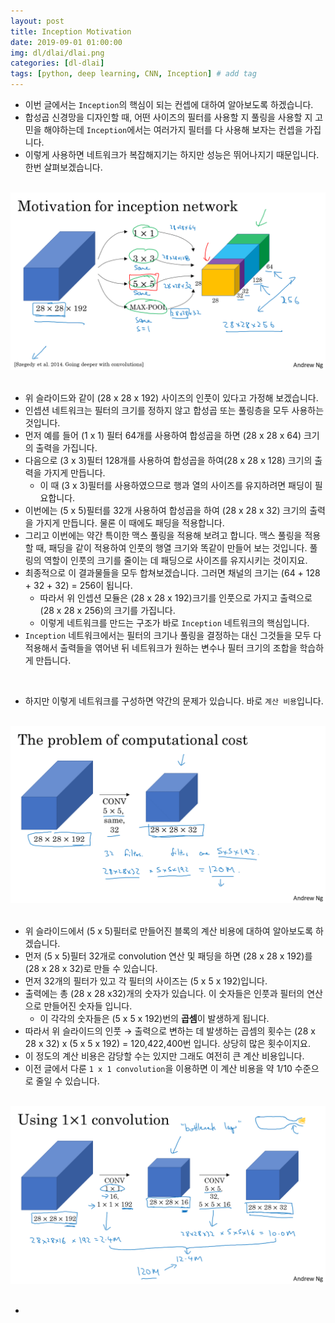 ```yaml
---
layout: post
title: Inception Motivation
date: 2019-09-01 01:00:00
img: dl/dlai/dlai.png
categories: [dl-dlai] 
tags: [python, deep learning, CNN, Inception] # add tag
---
```


- 이번 글에서는 `Inception`의 핵심이 되는 컨셉에 대하여 알아보도록 하겠습니다.
- 합성곱 신경망을 디자인할 때, 어떤 사이즈의 필터를 사용할 지 풀링을 사용할 지 고민을 해야하는데 `Inception`에서는 여러가지 필터를 다 사용해 보자는 컨셉을 가집니다.
- 이렇게 사용하면 네트워크가 복잡해지기는 하지만 성능은 뛰어나지기 때문입니다. 한번 살펴보겠습니다.

<br>
<center><img src="../assets/img/dl/concept/inception_motivation/1.PNG" alt="Drawing" style="width: 800px;"/></center>
<br>

- 위 슬라이드와 같이 (28 x 28 x 192) 사이즈의 인풋이 있다고 가정해 보겠습니다. 
- 인셉션 네트워크는 필터의 크기를 정하지 않고 합성곱 또는 풀링층을 모두 사용하는 것입니다. 
- 먼저 예를 들어 (1 x 1) 필터 64개를 사용하여 합성곱을 하면 (28 x 28 x 64) 크기의 출력을 가집니다.
- 다음으로 (3 x 3)필터 128개를 사용하여 합성곱을 하여(28 x 28 x 128) 크기의 출력을 가지게 만듭니다.
    - 이 때 (3 x 3)필터를 사용하였으므로 행과 열의 사이즈를 유지하려면 패딩이 필요합니다.
- 이번에는 (5 x 5)필터를 32개 사용하여 합성곱을 하여 (28 x 28 x 32) 크기의 출력을 가지게 만듭니다. 물론 이 때에도 패딩을 적용합니다.
- 그리고 이번에는 약간 특이한 맥스 풀링을 적용해 보려고 합니다. 맥스 풀링을 적용할 때, 패딩을 같이 적용하여 인풋의 행열 크기와 똑같이 만들어 보는 것입니다. 풀링의 역할이 인풋의 크기를 줄이는 데 패딩으로 사이즈를 유지시키는 것이지요.
- 최종적으로 이 결과물들을 모두 합쳐보겠습니다. 그러면 채널의 크기는 (64 + 128 + 32 + 32) = 256이 됩니다. 
    - 따라서 위 인셉션 모듈은 (28 x 28 x 192)크기를 인풋으로 가지고 출력으로 (28 x 28 x 256)의 크기를 가집니다.
    - 이렇게 네트워크를 만드는 구조가 바로 `Inception` 네트워크의 핵심입니다.
- `Inception` 네트워크에서는 필터의 크기나 풀링을 결정하는 대신 그것들을 모두 다 적용해서 출력들을 엮어낸 뒤 네트워크가 원하는 변수나 필터 크기의 조합을 학습하게 만듭니다. 

<br>

- 하지만 이렇게 네트워크를 구성하면 약간의 문제가 있습니다. 바로 `계산 비용`입니다.

<br>
<center><img src="../assets/img/dl/concept/inception_motivation/2.PNG" alt="Drawing" style="width: 800px;"/></center>
<br>

- 위 슬라이드에서 (5 x 5)필터로 만들어진 블록의 계산 비용에 대하여 알아보도록 하겠습니다.
- 먼저 (5 x 5)필터 32개로 convolution 연산 및 패딩을 하면 (28 x 28 x 192)를 (28 x 28 x 32)로 만들 수 있습니다. 
- 먼저 32개의 필터가 있고 각 필터의 사이즈는 (5 x 5 x 192)입니다.
- 출력에는 총 (28 x 28 x32)개의 숫자가 있습니다. 이 숫자들은 인풋과 필터의 연산으로 만들어진 숫자들 입니다.
    - 이 각각의 숫자들은 (5 x 5 x 192)번의 **곱셈**이 발생하게 됩니다.
- 따라서 위 슬라이드의 인풋 → 출력으로 변하는 데 발생하는 곱셈의 횟수는 (28 x 28 x 32) x (5 x 5 x 192) = ‭120,422,400‬번 입니다. 상당히 많은 횟수이지요.
- 이 정도의 계산 비용은 감당할 수는 있지만 그래도 여전히 큰 계산 비용입니다. 
- 이전 글에서 다룬 `1 x 1 convolution`을 이용하면 이 계산 비용을 약 1/10 수준으로 줄일 수 있습니다.

<br>
<center><img src="../assets/img/dl/concept/inception_motivation/3.PNG" alt="Drawing" style="width: 800px;"/></center>
<br>

- 

 

   